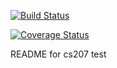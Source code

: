 [![Build Status](https://travis-ci.org/phoebewong/cs207test.svg?branch=master)](https://travis-ci.org/phoebewong/cs207test)

[![Coverage Status](https://coveralls.io/repos/github/phoebewong/cs207test/badge.png?branch=master)](https://coveralls.io/github/phoebewong/cs207test?branch=master)

README for cs207 test
